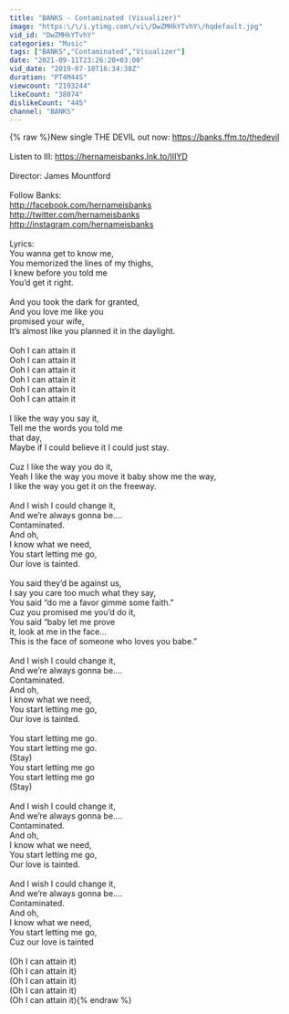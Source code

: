 ```yaml
---
title: "BANKS - Contaminated (Visualizer)"
image: "https:\/\/i.ytimg.com\/vi\/DwZMHkYTvhY\/hqdefault.jpg"
vid_id: "DwZMHkYTvhY"
categories: "Music"
tags: ["BANKS","Contaminated","Visualizer"]
date: "2021-09-11T23:26:20+03:00"
vid_date: "2019-07-10T16:34:38Z"
duration: "PT4M44S"
viewcount: "2193244"
likeCount: "38074"
dislikeCount: "445"
channel: "BANKS"
---
```

{% raw %}New single THE DEVIL out now: <a rel="nofollow" target="blank" href="https://banks.ffm.to/thedevil">https://banks.ffm.to/thedevil</a><br /><br />Listen to III: <a rel="nofollow" target="blank" href="https://hernameisbanks.lnk.to/IIIYD">https://hernameisbanks.lnk.to/IIIYD</a><br /><br />Director: James Mountford<br /><br />Follow Banks:<br /><a rel="nofollow" target="blank" href="http://facebook.com/hernameisbanks">http://facebook.com/hernameisbanks</a><br /><a rel="nofollow" target="blank" href="http://twitter.com/hernameisbanks">http://twitter.com/hernameisbanks</a><br /><a rel="nofollow" target="blank" href="http://instagram.com/hernameisbanks">http://instagram.com/hernameisbanks</a><br /><br />Lyrics:<br />You wanna get to know me,<br />You memorized the lines of my thighs,<br />I knew before you told me<br />You’d get it right.<br /><br />And you took the dark for granted,<br />And you love me like you <br />promised your wife,<br />It’s almost like you planned it in the daylight. <br /><br />Ooh I can attain it <br />Ooh I can attain it<br />Ooh I can attain it <br />Ooh I can attain it <br />Ooh I can attain it<br />Ooh I can attain it <br /><br />I like the way you say it,<br />Tell me the words you told me <br />that day,<br />Maybe if I could believe it I could just stay.<br /><br />Cuz I like the way you do it,<br />Yeah I like the way you move it baby show me the way,<br />I like the way you get it on the freeway.<br /><br />And I wish I could change it,<br />And we’re always gonna be....<br />Contaminated.<br />And oh,<br />I know what we need,<br />You start letting me go,<br />Our love is tainted.<br /><br />You said they’d be against us,<br />I say you care too much what they say,<br />You said “do me a favor gimme some faith.”<br />Cuz you promised me you’d do it,<br />You said “baby let me prove <br />it, look at me in the face...<br />This is the face of someone who loves you babe.”<br /><br />And I wish I could change it,<br />And we’re always gonna be....<br />Contaminated.<br />And oh,<br />I know what we need,<br />You start letting me go,<br />Our love is tainted.<br /><br />You start letting me go.<br />You start letting me go.<br />(Stay)<br />You start letting me go <br />You start letting me go <br />(Stay)<br /><br />And I wish I could change it,<br />And we’re always gonna be....<br />Contaminated.<br />And oh,<br />I know what we need,<br />You start letting me go,<br />Our love is tainted.<br /><br />And I wish I could change it,<br />And we’re always gonna be....<br />Contaminated.<br />And oh,<br />I know what we need,<br />You start letting me go,<br />Cuz our love is tainted<br /><br />(Oh I can attain it)<br />(Oh I can attain it)<br />(Oh I can attain it)<br />(Oh I can attain it)<br />(Oh I can attain it){% endraw %}

